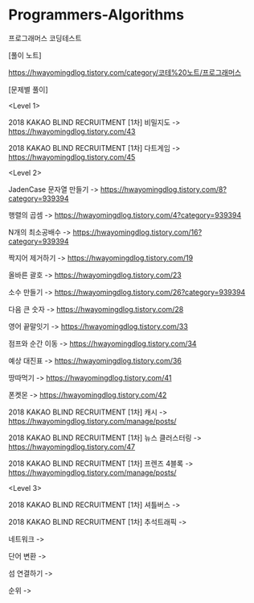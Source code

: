 # Programmers-Algorithms
프로그래머스 코딩테스트


[풀이 노트]

https://hwayomingdlog.tistory.com/category/코테%20노트/프로그래머스



[문제별 풀이]

<Level 1>

2018 KAKAO BLIND RECRUITMENT [1차] 비밀지도 -> https://hwayomingdlog.tistory.com/43

2018 KAKAO BLIND RECRUITMENT [1차] 다트게임 -> https://hwayomingdlog.tistory.com/45


<Level 2>

JadenCase 문자열 만들기 -> https://hwayomingdlog.tistory.com/8?category=939394

행렬의 곱셈 -> https://hwayomingdlog.tistory.com/4?category=939394

N개의 최소공배수 -> https://hwayomingdlog.tistory.com/16?category=939394

짝지어 제거하기 -> https://hwayomingdlog.tistory.com/19

올바른 괄호 -> https://hwayomingdlog.tistory.com/23

소수 만들기 -> https://hwayomingdlog.tistory.com/26?category=939394

다음 큰 숫자 -> https://hwayomingdlog.tistory.com/28

영어 끝말잇기 -> https://hwayomingdlog.tistory.com/33

점프와 순간 이동 -> https://hwayomingdlog.tistory.com/34

예상 대진표 -> https://hwayomingdlog.tistory.com/36

땅따먹기 -> https://hwayomingdlog.tistory.com/41

폰켓몬 -> https://hwayomingdlog.tistory.com/42 

2018 KAKAO BLIND RECRUITMENT [1차] 캐시 -> https://hwayomingdlog.tistory.com/manage/posts/

2018 KAKAO BLIND RECRUITMENT [1차] 뉴스 클러스터링 -> https://hwayomingdlog.tistory.com/47

2018 KAKAO BLIND RECRUITMENT [1차] 프렌즈 4블록 -> https://hwayomingdlog.tistory.com/manage/posts/


<Level 3>

2018 KAKAO BLIND RECRUITMENT [1차] 셔틀버스 -> 

2018 KAKAO BLIND RECRUITMENT [1차] 추석트래픽 -> 

네트워크 -> 

단어 변환 ->

섬 연결하기 ->

순위 ->
